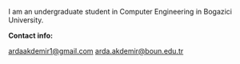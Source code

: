I am an undergraduate student in Computer Engineering in Bogazici University.



**Contact info:**

ardaakdemir1@gmail.com
arda.akdemir@boun.edu.tr